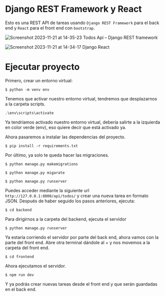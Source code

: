 # Django REST Framework y React

Esto es una REST API de tareas usando `Django REST Framework` para el back end y `React` para el front end con `bootstrap`.


![Screenshot 2023-11-21 at 14-35-23 Todos Api – Django REST framework](https://github.com/NikiDevelop/Django-react-tasks-v2/assets/105102619/f6a87855-75cb-420d-96c9-81e28b25c007)

![Screenshot 2023-11-21 at 14-34-17 Django React](https://github.com/NikiDevelop/Django-react-tasks-v2/assets/105102619/9e5ceee4-7331-4106-b031-bc6cfcf9551d)


# Ejecutar proyecto
Primero, crear un entorno virtual:

```
$ python -m venv env
```
Tenemos que activar nuestro entorno virtual, tendremos que desplazarnos a la carpeta scripts.
```
.\env\scripts\activate
```
Ya tendríamos activado nuestro entorno virtual, debería salirte a la izquierda en color verde (env), eso quiere decir que está activado ya.

Ahora pasaremos a instalar las dependencias del proyecto.
```
$ pip install -r requirements.txt
```

Por último, ya solo te queda hacer las migraciones.
```
$ python manage.py makemigrations
```
```
$ python manage.py migarate
```
```
$ python manage.py runserver
```

Puedes acceder mediante la siguiente url `http://127.0.0.1:8000/api/todos/` y crear una nueva tarea en formato JSON.
Después de haber seguido los pasos anteriores, ejecuta: 

```
$ cd backend

```
Para dirigirnos a la carpeta del backend, ejecuta el servidor
```
$ python manage.py runserver

```
Ya estaría corriendo el servidor por parte del back end, ahora vamos con la parte del front end.
Abre otra terminal dándole al + y nos movemos a la carpeta del front end.
```
$ cd frontend

```
Ahora ejecutamos el servidor.
```
$ npm run dev

```
Y ya podrás crear nuevas tareas desde el front end y que serán guardadas en el back end.
